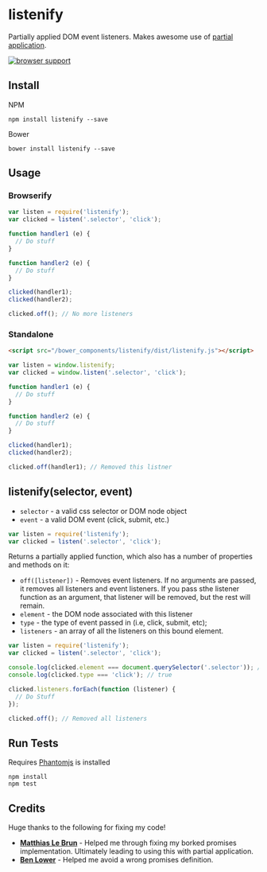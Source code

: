 # listenify
 
Partially applied DOM event listeners. Makes awesome use of [partial application](http://en.wikipedia.org/wiki/Partial_application).

[![browser support](https://ci.testling.com/scottcorgan/listenify.png)](https://ci.testling.com/scottcorgan/listenify)
 
## Install
 
NPM 

```
npm install listenify --save
```

Bower

```
bower install listenify --save
```

## Usage
 
### Browserify

```js
var listen = require('listenify');
var clicked = listen('.selector', 'click');

function handler1 (e) {
  // Do stuff
}

function handler2 (e) {
  // Do stuff
}

clicked(handler1);
clicked(handler2);

clicked.off(); // No more listeners
```

### Standalone

```html
<script src="/bower_components/listenify/dist/listenify.js"></script>
```

```js
var listen = window.listenify;
var clicked = window.listen('.selector', 'click');

function handler1 (e) {
  // Do stuff
}

function handler2 (e) {
  // Do stuff
}

clicked(handler1);
clicked(handler2);

clicked.off(handler1); // Removed this listner
```

## listenify(selector, event)

* `selector` - a valid css selector or DOM node object
* `event` - a valid DOM event (click, submit, etc.)

```js
var listen = require('listenify');
var clicked = listen('.selector', 'click');
```

Returns a partially applied function, which also has a number of properties and methods on it:

* `off([listener])` - Removes event listeners. If no arguments are passed, it removes all listeners and event listeners. If you pass sthe listener function as an argument, that listener will be removed, but the rest will remain.
* `element` - the DOM node associated with this listener
* `type` - the type of event passed in (i.e, click, submit, etc);
* `listeners` - an array of all the listeners on this bound element.

```js
var listen = require('listenify');
var clicked = listen('.selector', 'click');

console.log(clicked.element === document.querySelector('.selector')); // true
console.log(clicked.type === 'click'); // true

clicked.listeners.forEach(function (listener) {
  // Do Stuff
});

clicked.off(); // Removed all listeners
```
 
## Run Tests
 
Requires [Phantomjs](http://phantomjs.org/download.html) is installed
 
```
npm install
npm test
```

## Credits

Huge thanks to the following for fixing my code!

* **[Matthias Le Brun](http://bloodyowl.github.io/)** - Helped me through fixing my borked promises implementation. Ultimately leading to using this with partial application.
* **[Ben Lower](http://blowery.org/)** - Helped me avoid a wrong promises definition.